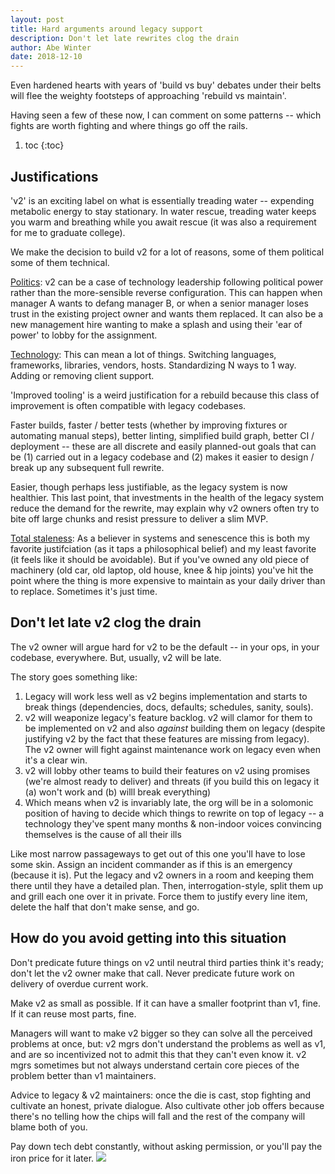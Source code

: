 ```yaml
---
layout: post
title: Hard arguments around legacy support
description: Don't let late rewrites clog the drain
author: Abe Winter
date: 2018-12-10
---
```


Even hardened hearts with years of 'build vs buy' debates under their belts will flee the weighty footsteps of approaching 'rebuild vs maintain'.

Having seen a few of these now, I can comment on some patterns -- which fights are worth fighting and where things go off the rails.

1. toc
{:toc}

## Justifications

'v2' is an exciting label on what is essentially treading water -- expending metabolic energy to stay stationary. In water rescue, treading water keeps you warm and breathing while you await rescue (it was also a requirement for me to graduate college).

We make the decision to build v2 for a lot of reasons, some of them political some of them technical.

<u>Politics</u>: v2 can be a case of technology leadership following political power rather than the more-sensible reverse configuration. This can happen when manager A wants to defang manager B, or when a senior manager loses trust in the existing project owner and wants them replaced. It can also be a new management hire wanting to make a splash and using their 'ear of power' to lobby for the assignment.

<u>Technology</u>: This can mean a lot of things. Switching languages, frameworks, libraries, vendors, hosts. Standardizing N ways to 1 way. Adding or removing client support.

'Improved tooling' is a weird justification for a rebuild because this class of improvement is often compatible with legacy codebases.

Faster builds, faster / better tests (whether by improving fixtures or automating manual steps), better linting, simplified build graph, better CI / deployment -- these are all discrete and easily planned-out goals that can be (1) carried out in a legacy codebase and (2) makes it easier to design / break up any subsequent full rewrite.

Easier, though perhaps less justifiable, as the legacy system is now healthier. This last point, that investments in the health of the legacy system reduce the demand for the rewrite, may explain why v2 owners often try to bite off large chunks and resist pressure to deliver a slim MVP.

<u>Total staleness</u>: As a believer in systems and senescence this is both my favorite justifciation (as it taps a philosophical belief) and my least favorite (it feels like it should be avoidable). But if you've owned any old piece of machinery (old car, old laptop, old house, knee & hip joints) you've hit the point where the thing is more expensive to maintain as your daily driver than to replace. Sometimes it's just time.

## Don't let late v2 clog the drain

The v2 owner will argue hard for v2 to be the default -- in your ops, in your codebase, everywhere. But, usually, v2 will be late.

The story goes something like:

1. Legacy will work less well as v2 begins implementation and starts to break things (dependencies, docs, defaults; schedules, sanity, souls).
1. v2 will weaponize legacy's feature backlog. v2 will clamor for them to be implemented on v2 and also *against* building them on legacy (despite justifying v2 by the fact that these features are missing from legacy). The v2 owner will fight against maintenance work on legacy even when it's a clear win.
1. v2 will lobby other teams to build their features on v2 using promises (we're almost ready to deliver) and threats (if you build this on legacy it (a) won't work and (b) willl break everything)
1. Which means when v2 is invariably late, the org will be in a solomonic position of having to decide which things to rewrite on top of legacy -- a technology they've spent many months & non-indoor voices convincing themselves is the cause of all their ills

Like most narrow passageways to get out of this one you'll have to lose some skin. Assign an incident commander as if this is an emergency (because it is). Put the legacy and v2 owners in a room and keeping them there until they have a detailed plan. Then, interrogation-style, split them up and grill each one over it in private. Force them to justify every line item, delete the half that don't make sense, and go.

## How do you avoid getting into this situation

Don't predicate future things on v2 until neutral third parties think it's ready; don't let the v2 owner make that call. Never predicate future work on delivery of overdue current work.

Make v2 as small as possible. If it can have a smaller footprint than v1, fine. If it can reuse most parts, fine.

Managers will want to make v2 bigger so they can solve all the perceived problems at once, but: v2 mgrs don't understand the problems as well as v1, and are so incentivized not to admit this that they can't even know it. v2 mgrs sometimes but not always understand certain core pieces of the problem better than v1 maintainers.

Advice to legacy & v2 maintainers: once the die is cast, stop fighting and cultivate an honest, private dialogue. Also cultivate other job offers because there's no telling how the chips will fall and the rest of the company will blame both of you.

Pay down tech debt constantly, without asking permission, or you'll pay the iron price for it later. <img src="https://anti.style/flatpixel/v2" style="display:inline">
